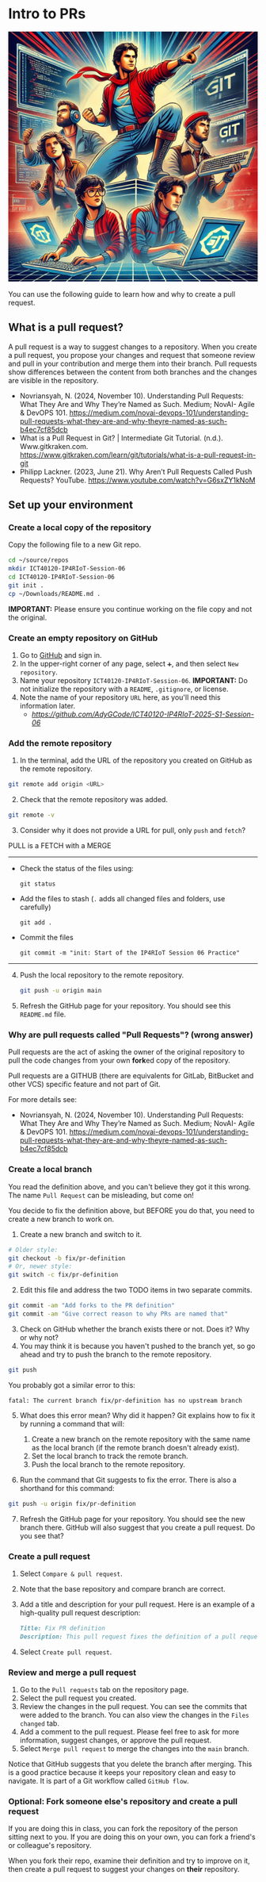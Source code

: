 # Intro to PRs

![Illustrative image of people working together](colab.png)

You can use the following guide to learn how and why to create a pull request.

## What is a pull request?

A pull request is a way to suggest changes to a repository. When you create a
pull request, you propose your changes and request that someone review and pull
in your contribution and merge them into their branch. Pull requests show
differences between the content from both branches and the changes are visible
in the repository.

- Novriansyah, N. (2024, November 10). Understanding Pull Requests: What They
  Are and Why They’re Named as Such. Medium; NovAI- Agile & DevOPS
    101. https://medium.com/novai-devops-101/understanding-pull-requests-what-they-are-and-why-theyre-named-as-such-b4ec7cf85dcb
- What is a Pull Request in Git? | Intermediate Git Tutorial. (n.d.).
  Www.gitkraken.com. https://www.gitkraken.com/learn/git/tutorials/what-is-a-pull-request-in-git
- Philipp Lackner. (2023, June 21). Why Aren’t Pull Requests Called Push
  Requests? YouTube. https://www.youtube.com/watch?v=G6sxZY1kNoM

## Set up your environment

### Create a local copy of the repository

Copy the following file to a new Git repo.

```bash
cd ~/source/repos
mkdir ICT40120-IP4RIoT-Session-06
cd ICT40120-IP4RIoT-Session-06
git init .
cp ~/Downloads/README.md .
```

**IMPORTANT:** Please ensure you continue working on the file copy and not the
original.

### Create an empty repository on GitHub

1. Go to [GitHub](https://github.com) and sign in.
2. In the upper-right corner of any page, select `➕`, and then select
   `New repository`.
3. Name your repository `ICT40120-IP4RIoT-Session-06`.
   **IMPORTANT:** Do not initialize the repository with a `README`,
   `.gitignore`, or license.
4. Note the name of your repository `URL` here, as you'll need this
   information later.
    - *https://github.com/AdyGCode/ICT40120-IP4RIoT-2025-S1-Session-06*

### Add the remote repository

1. In the terminal, add the URL of the repository you created on GitHub as the
   remote repository.

```bash
git remote add origin <URL>
```

2. Check that the remote repository was added.

```bash
git remote -v
```

3. Consider why it does not provide a URL for pull, only `push` and `fetch`?

PULL is a FETCH with a MERGE

---

- Check the status of the files using:

   ```shell
   git status
   ```

- Add the files to stash (`.` adds all changed files and folders, use
  carefully)

   ```shell
   git add .
   ```

- Commit the files

   ```shell
   git commit -m "init: Start of the IP4RIoT Session 06 Practice"
   ```

   
---

4. Push the local repository to the remote repository.

   ```bash
   git push -u origin main
   ```

5. Refresh the GitHub page for your repository. You should see this `README.md`
   file.

### Why are pull requests called "Pull Requests"? (wrong answer)

Pull requests are the act of asking the owner of the original repository to
pull the code changes from your own **fork**ed copy of the repository.

Pull requests are a GITHUB (there are equivalents for GitLab, BitBucket and
other VCS) specific feature and not part of Git.

For more details see:

- Novriansyah, N. (2024, November 10). Understanding Pull Requests: What They
  Are and Why They’re Named as Such. Medium; NovAI- Agile & DevOPS 101.
  https://medium.com/novai-devops-101/understanding-pull-requests-what-they-are-and-why-theyre-named-as-such-b4ec7cf85dcb

### Create a local branch

You read the definition above, and you can't believe they got it this wrong. The
name `Pull Request` can be misleading, but come on!

You decide to fix the definition above, but BEFORE you do that, you need to
create a new branch to work on.

1. Create a new branch and switch to it.

```bash
# Older style:
git checkout -b fix/pr-definition
# Or, newer style:
git switch -c fix/pr-definition
```

2. Edit this file and address the two TODO items in two separate commits.

```bash
git commit -am "Add forks to the PR definition"
git commit -am "Give correct reason to why PRs are named that"
```

3. Check on GitHub whether the branch exists there or not. Does it? Why or why
   not?
4. You may think it is because you haven't pushed to the branch yet, so go ahead
   and try to push the branch to the remote repository.

```bash
git push
```

You probably got a similar error to this:

```text
fatal: The current branch fix/pr-definition has no upstream branch
```

5. What does this error mean? Why did it happen? Git explains how to fix it by
   running a command that will:

    1. Create a new branch on the remote repository with the same name as the
       local branch (if the remote branch doesn't already exist).
    2. Set the local branch to track the remote branch.
    3. Push the local branch to the remote repository.

7. Run the command that Git suggests to fix the error. There is also a shorthand
   for this command:

```bash
git push -u origin fix/pr-definition
```

7. Refresh the GitHub page for your repository. You should see the new branch
   there. GitHub will also suggest that you create a pull request. Do you see
   that?

### Create a pull request

1. Select `Compare & pull request`.
2. Note that the base repository and compare branch are correct.
3. Add a title and description for your pull request. Here is an example of a
   high-quality pull request description:

   ```markdown
   Title: Fix PR definition
   Description: This pull request fixes the definition of a pull request. It adds information about forks and corrects why pull requests are called "pull requests".
   ```

4. Select `Create pull request`.

### Review and merge a pull request

1. Go to the `Pull requests` tab on the repository page.
2. Select the pull request you created.
3. Review the changes in the pull request. You can see the commits that were
   added to the branch. You can also view the changes in the `Files changed`
   tab.
4. Add a comment to the pull request. Please feel free to ask for more
   information, suggest changes, or approve the pull request.
5. Select `Merge pull request` to merge the changes into the `main` branch.

Notice that GitHub suggests that you delete the branch after merging. This is a
good practice because it keeps your repository clean and easy to navigate. It is
part of a Git workflow called `GitHub flow`.

### Optional: Fork someone else's repository and create a pull request

If you are doing this in class, you can fork the repository of the person
sitting next to you. If you are doing this on your own, you can fork a friend's
or colleague's repository.

When you fork their repo, examine their definition and try to improve on it,
then create a pull request to suggest your changes on **their** repository.

